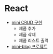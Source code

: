 # React

- [mini CRUD 구현](../240626/react-blog-practice/README.md)
  - 제품 추가
  - 제품 삭제
  - 제품 리스트 출력
- [mini-blog 프로젝트](./mini-blog/README.md)
